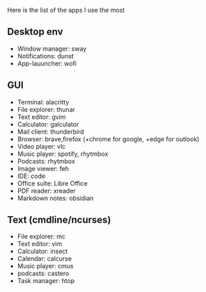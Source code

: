 
Here is the list of the apps I use the most

## Desktop env

- Window manager: sway
- Notifications: dunst 
- App-lauuncher: wofi
## GUI

- Terminal: alacritty
- File explorer: thunar
- Text editor: gvim
- Calculator: galculator
- Mail client: thunderbird
- Browser: brave,firefox (+chrome for google, +edge for outlook)
- Video player: vlc
- Music player: spotify, rhytmbox
- Podcasts: rhytmbox
- Image viewer: feh
- IDE: code
- Office suite: Libre Office
- PDF reader: xreader
- Markdown notes: obsidian

## Text (cmdline/ncurses)

- File explorer: mc
- Text editor: vim
- Calculator: insect
- Calendar: calcurse
- Music player: cmus
- podcasts: castero
- Task manager: htop

